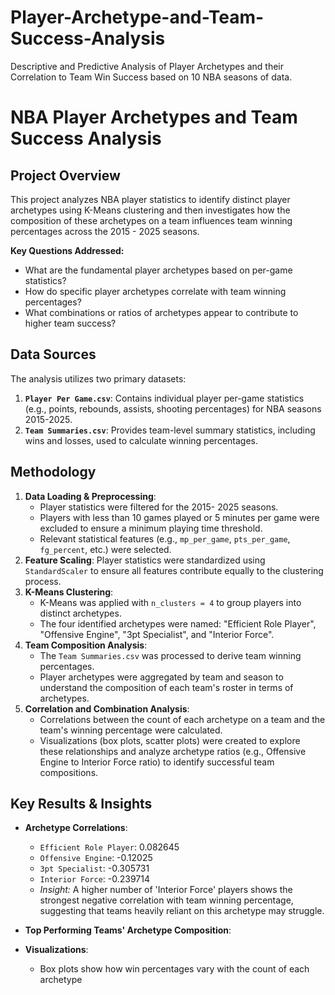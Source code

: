 # Player-Archetype-and-Team-Success-Analysis
Descriptive and Predictive Analysis of Player Archetypes and their Correlation to Team Win Success based on 10 NBA seasons of data.


# NBA Player Archetypes and Team Success Analysis

## Project Overview

This project analyzes NBA player statistics to identify distinct player archetypes using K-Means clustering and then investigates how the composition of these archetypes on a team influences team winning percentages across the 2015 - 2025 seasons.

**Key Questions Addressed:**
* What are the fundamental player archetypes based on per-game statistics?
* How do specific player archetypes correlate with team winning percentages?
* What combinations or ratios of archetypes appear to contribute to higher team success?

## Data Sources

The analysis utilizes two primary datasets:
1.  **`Player Per Game.csv`**: Contains individual player per-game statistics (e.g., points, rebounds, assists, shooting percentages) for NBA seasons 2015-2025.
2.  **`Team Summaries.csv`**: Provides team-level summary statistics, including wins and losses, used to calculate winning percentages.

## Methodology

1.  **Data Loading & Preprocessing**:
    * Player statistics were filtered for the 2015- 2025 seasons.
    * Players with less than 10 games played or 5 minutes per game were excluded to ensure a minimum playing time threshold.
    * Relevant statistical features (e.g., `mp_per_game`, `pts_per_game`, `fg_percent`, etc.) were selected.
2.  **Feature Scaling**: Player statistics were standardized using `StandardScaler` to ensure all features contribute equally to the clustering process.
3.  **K-Means Clustering**:
    * K-Means was applied with `n_clusters = 4` to group players into distinct archetypes.
    * The four identified archetypes were named: "Efficient Role Player", "Offensive Engine", "3pt Specialist", and "Interior Force".
4.  **Team Composition Analysis**:
    * The `Team Summaries.csv` was processed to derive team winning percentages.
    * Player archetypes were aggregated by team and season to understand the composition of each team's roster in terms of archetypes.
5.  **Correlation and Combination Analysis**:
    * Correlations between the count of each archetype on a team and the team's winning percentage were calculated.
    * Visualizations (box plots, scatter plots) were created to explore these relationships and analyze archetype ratios (e.g., Offensive Engine to Interior Force ratio) to identify successful team compositions.

## Key Results & Insights

* **Archetype Correlations**:
    * `Efficient Role Player`: 0.082645
    * `Offensive Engine`: -0.12025
    * `3pt Specialist`: -0.305731
    * `Interior Force`: -0.239714
    * *Insight:* A higher number of 'Interior Force' players shows the strongest negative correlation with team winning percentage, suggesting that teams heavily reliant on this archetype may struggle.

* **Top Performing Teams' Archetype Composition**:
    

* **Visualizations**:
    * Box plots show how win percentages vary with the count of each archetype

